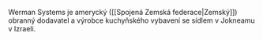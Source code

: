 Werman Systems je amerycký ([[Spojená Zemská federace|Zemský]]) obranný dodavatel a výrobce kuchyňského vybavení se sídlem v Jokneamu v Izraeli.